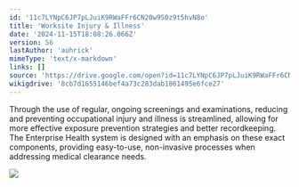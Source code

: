```yaml
---
id: '11c7LYNpC6JP7pLJuiK9RWaFFr6CN20w9S0z9t5hvN8o'
title: 'Worksite Injury & Illness'
date: '2024-11-15T18:08:26.066Z'
version: 56
lastAuthor: 'auhrick'
mimeType: 'text/x-markdown'
links: []
source: 'https://drive.google.com/open?id=11c7LYNpC6JP7pLJuiK9RWaFFr6CN20w9S0z9t5hvN8o'
wikigdrive: '8cb7d1655146bef4a73c283dab1861495e6fce27'
---
```

Through the use of regular, ongoing screenings and examinations, reducing and preventing occupational injury and illness is streamlined, allowing for more effective exposure prevention strategies and better recordkeeping. The Enterprise Health system is designed with an emphasis on these exact components, providing easy-to-use, non-invasive processes when addressing medical clearance needs.

![](../worksite-injury-and-illness.assets/d46ae009e35683d5e1b57e5d1069e6d0.png)
